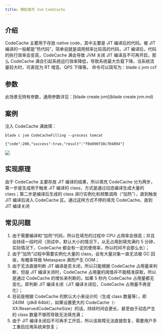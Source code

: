 ```yaml
---
title: 模拟填充 Jvm CodeCache
---
```


## 介绍

CodeCache 主要用于存放 native code，其中主要是 JIT 编译后的代码。被 JIT 编译的一般都是“热代码”，简单说就是调用频率比较高的代码，JIT 编译后，代码的执行效率会变高，CodeCache 满会导致 JVM 关闭 JIT 编译且不可再开启，那么 CodeCache 满会引起系统运行效率降低，导致系统最大负载下降，当系统流量较大时，可表现为 RT 增高、QPS 下降等。
命令可以简写为：blade c jvm ccf

## 参数

此场景无特有参数，通用参数详见：[blade create jvm](blade create jvm.md)

## 案例

注入 CodeCache 满故障：

```
blade c jvm CodeCacheFilling --process tomcat

{"code":200,"success":true,"result":"f0e896f38c704894"}
```

![](/img/doc-image/15758727024182/15758924900062.jpg)

## 实现原理

由于 CodeCache 主要存放 JIT 编译的结果，所以填充 CodeCache 分为两步，第一步是生成用于触发 JIT 编译的 class，方式是通过动态编译生成大量的 class；第二步是编译后生成的 class 进行实例化和频繁调用（“加热”），直到触发 JIT 编译后进入 CodeCache 区。通过这样方式不停的填充 CodeCache，直到 JIT 编译关闭

## 常见问题

1. 由于需要编译和“加热”代码，所以在填充的过程中 CPU 占用率会很高；并且会持续一段时间（测试中，默认大小的情况下，从无占用到填充满约 5 分钟，实际情况下，CodeCache 都会有一定的使用率，所以时间不会那么长）；
2. 由于“加热”过程中需要实例化大量的 class，会有大量对象一直无法被 GC 回收，有概率导致 Metaspace 满而产生 OOM；
3. 由于无法直接判断 JIT 编译是否关闭，所以只能根据 CodeCache 占用量来判断，但是 JIT 编译关闭时，CodeCache 占用量的阈值并不能精准获取，所以是通过 CodeCache 的增长来判断的，如果 5 秒内 CodeCache 占用量都无变化，即判断 JIT 编译关闭（JIT 编译关闭后，CodeCache 占用量不再变化）；
4. 目前是根据 CodeCache 的默认大小来设计的（生成 class 数量等），即 240M（jdk8 64bit），如果设置更大的 CodeCache（-XX:ReservedCodeCacheSize）的话，持续时间会更长，甚至由于动态产生的 class 数量不够而导致无法填充满；
5. 由于 JIT 编译关闭后不可再手工开启，所以该故障无法直接恢复，需要用户手工重启应用系统来恢复；

